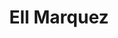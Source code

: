 ---
avatar: /images/people/ell.jpg
avatar_small: /images/people/ell_small.jpg
bio: Community Architect for Jupiter Broadcasting at Linux Academy
gplus: null
homepage: https://linuxacademy.com/blog/author/ell-marquez/
instagram: null
linkedin: null
title: Ell Marquez
twitter: https://twitter.com/ell_o_punk
type: host
username: ell
youtube: null
is_archived: true
---